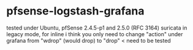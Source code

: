 # pfsense-logstash-grafana
tested under Ubuntu, pfSense 2.4.5-p1 and 2.5.0 (RFC 3164)
suricata in legacy mode, for inline i think you only need to change "action" under grafana from "wdrop" (would drop) to "drop" < need to be tested
